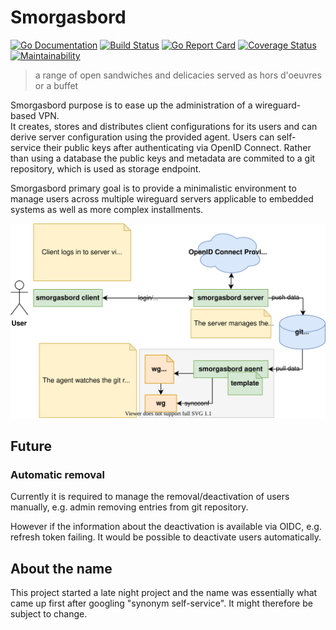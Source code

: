 # Smorgasbord

[![Go Documentation](https://img.shields.io/badge/go-doc-blue.svg?style=flat)](https://pkg.go.dev/github.com/kubism/smorgasbord/pkg)
[![Build Status](https://travis-ci.org/kubism/smorgasbord.svg?branch=master)](https://travis-ci.org/kubism/smorgasbord)
[![Go Report Card](https://goreportcard.com/badge/github.com/kubism/smorgasbord)](https://goreportcard.com/report/github.com/kubism/smorgasbord)
[![Coverage Status](https://coveralls.io/repos/github/kubism/smorgasbord/badge.svg?branch=master)](https://coveralls.io/github/kubism/smorgasbord?branch=master)
[![Maintainability](https://api.codeclimate.com/v1/badges/b6fbe93e1b95f6b7f5e3/maintainability)](https://codeclimate.com/github/kubism/smorgasbord/maintainability)

> a range of open sandwiches and delicacies served as hors d'oeuvres or a buffet

Smorgasbord purpose is to ease up the administration of a wireguard-based VPN.  
It creates, stores and distributes client configurations for its users and can
derive server configuration using the provided agent.
Users can self-service their public keys after authenticating via OpenID Connect.
Rather than using a database the public keys and metadata are commited to a
git repository, which is used as storage endpoint.

Smorgasbord primary goal is to provide a minimalistic environment to manage
users across multiple wireguard servers applicable to embedded systems as well
as more complex installments.

![Concept of Smorgasbord](./docs/concept.svg)

## Future

### Automatic removal

Currently it is required to manage the removal/deactivation of users manually,
e.g. admin removing entries from git repository.

However if the information about the deactivation is available via OIDC, e.g.
refresh token failing. It would be possible to deactivate users automatically.

## About the name

This project started a late night project and the name was essentially what
came up first after googling "synonym self-service".
It might therefore be subject to change.



